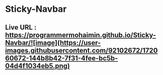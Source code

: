 # Sticky-Navbar
## Live URL : https://programmermohaimin.github.io/Sticky-Navbar/![image](https://user-images.githubusercontent.com/92102672/172060672-144b8b42-7f31-4fee-bc5b-04d4f1034eb5.png)
